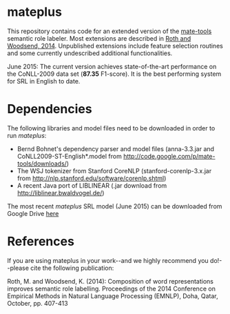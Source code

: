 # mateplus

This repository contains code for an extended version of the [mate-tools][1] semantic role labeler. Most extensions are described in [Roth and Woodsend, 2014][2]. Unpublished extensions include feature selection routines and some currently undescribed additional functionalities.

June 2015: The current version achieves state-of-the-art performance on the CoNLL-2009 data set (**87.35** F1-score). It is the best performing system for SRL in English to date. 

# Dependencies

The following libraries and model files need to be downloaded in order to run _mateplus_:

 * Bernd Bohnet's dependency parser and model files (anna-3.3.jar and CoNLL2009-ST-English*.model from http://code.google.com/p/mate-tools/downloads/)
 * The WSJ tokenizer from Stanford CoreNLP (stanford-corenlp-3.x.jar from http://nlp.stanford.edu/software/corenlp.shtml) 
 * A recent Java port of LIBLINEAR (.jar download from http://liblinear.bwaldvogel.de/)

The most recent _mateplus_ SRL model (June 2015) can be downloaded from Google Drive [here][3] 
  
# References

[1]: http://code.google.com/p/mate-tools/
[2]: http://www.aclweb.org/anthology/D14-1045.pdf
[3]: http://docs.google.com/uc?id=0B5aLxfs6OvZBUHRFOEcyLTMzWFE&export=download

If you are using mateplus in your work--and we highly recommend you do!--please cite the following publication:

Roth, M. and Woodsend, K. (2014): Composition of word representations improves semantic role labelling. Proceedings of the 2014 Conference on Empirical Methods in Natural Language Processing (EMNLP), Doha, Qatar, October, pp. 407-413